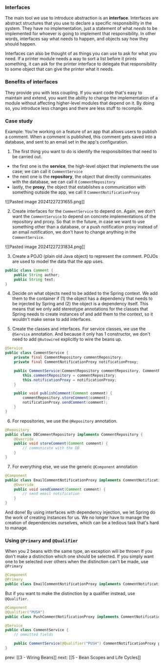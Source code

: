 ### Interfaces
The main tool we use to introduce abstraction is an **interface**. Interfaces are abstract structures that you use to declare a specific responsibility in the system. They have no implementation, just a statement of what *needs* to be implemented for whoever is going to implement that responsibility. In other words, interfaces say what needs to happen, and objects say how they should happen.

Interfaces can also be thought of as things you can use to ask for what you need. If a printer module needs a way to sort a list before it prints something, it can ask for the printer interface to delegate that responsibility to some object that can give the printer what it needs.

### Benefits of interfaces
They provide you with less coupling. If you want code that's easy to maintain and extend, you want the ability to change the implementation of a module without affecting higher-level modules that depend on it. By doing so, you introduce less changes and there are less stuff to recompile.

### Case study
Example: You're working on a feature of an app that allows users to publish a comment. When a comment is published, this comment gets saved into a database, and sent to an email set in the app's configuration.

1. The first thing you want to do is identify the responsibilities that need to be carried out.
- the first one is the **service**, the high-level object that implements the use case; we can call it `CommentService`
- the next one is the **repository**, the object that directly communicates with the database, we can call it `CommentRepository`
- lastly, the **proxy**, the object that establishes a communication with something outside the app, we call it `CommentNotificationProxy`

![[Pasted image 20241227231655.png]]

2. Create interfaces for the `CommentService` to depend on. Again, we don't want the `CommentService` to depend on concrete implementations of the repository and proxy. So that in the future, in case we want to use something other than a database, or a push notification proxy instead of an email notification, we don't have to change anything in the `CommentService`.

![[Pasted image 20241227231834.png]]

3. Create a POJO (plain old Java object) to represent the comment. POJOs are used to model the data that the app uses.
```java
public class Comment {
	public String author;
	public String text;
}
```

4. Decide on what objects need to be added to the Spring context. We add them to the container if (1) the object has a dependency that needs to be injected by Spring and (2) the object is a dependency itself. This means that we only add stereotype annotations for the classes that Spring needs to create instances of and add them to the context, so it wouldn't make sense to add interfaces.

5. Create the classes and interfaces. For service classes, we use the `@Service` annotation. And because it only has 1 constructor, we don't need to add `@Autowired` explicitly to wire the beans up.

```java
@Service
public class CommentService {
	private final CommentRepository commentRepository;
	private final CommentNotificationProxy notificationProxy;

	public CommentService(CommentRepository commentRepository, CommentNotificationProxy notificationProxy) {
		this.commentRepository = commentRepository;
		this.notificationProxy = notificationProxy;
	}

	public void publishComment(Comment comment) {
		commentRepository.storeComment(comment);
		notificationProxy.sendComment(comment);
	}
}
```

6. For repositories, we use the `@Repository` annotation.
```java
@Repository
public class DBCommentRepository implements CommentRepository {
	@Override
	public void storeComment(Comment comment) {
		// communicate with the DB
	}
}
```

7. For everything else, we use the generic `@Component` annotation
```java
@Component
public class EmailCommentNotificationProxy implements CommentNotificationProxy {
	@Override
	public void sendComment(Comment comment) {
		// send email notification
	}
}
```

And done! By using interfaces with dependency injection, we let Spring do the work of creating instances for us. We no longer have to manage the creation of dependencies ourselves, which can be a tedious task that's hard to manage.


### Using `@Primary` and `@Qualifier`
When you 2 beans with the same type, an exception will be thrown if you don't make a distinction which one should be selected. If you simply want one to be selected over others when the distinction can't be made, use `@Primary`

```java
@Component
@Primary
public class EmailCommentNotificationProxy implements CommentNotificationProxy {} 
```

But if you want to make the distinction by a qualifier instead, use `@Qualifier`.
```java
@Component
@Qualifier("PUSH")
public class PushCommentNotificationProxy implements CommentNotificationProxy {}
```

```java
@Service
public class CommentService {
	// ommitted fields

	public CommentService(@Qualifier("PUSH") CommentNotificationProxy proxy) { }
}
```

prev: [[3 - Wiring Beans]]
next: [[5 - Bean Scopes and Life Cycles]]